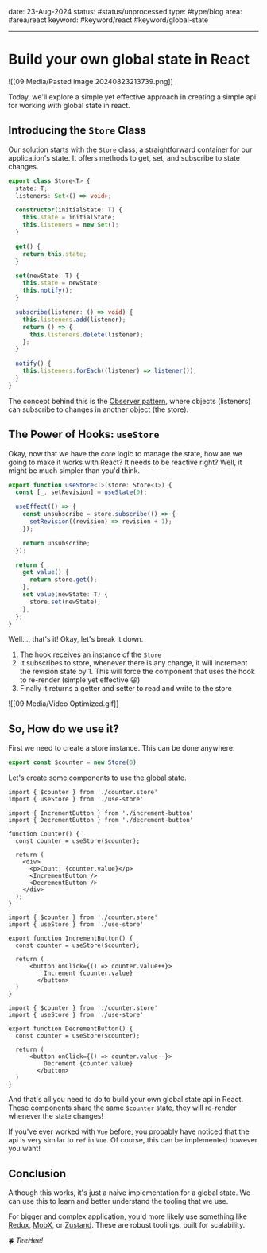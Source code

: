 
date: 23-Aug-2024
status: #status/unprocessed 
type: #type/blog 
area: #area/react 
keyword: #keyword/react #keyword/global-state 

---

# Build your own global state in React

![[09 Media/Pasted image 20240823213739.png]]

Today, we'll explore a simple yet effective approach in creating a simple api for working with global state in react.


## Introducing the `Store` Class

Our solution starts with the `Store` class, a straightforward container for our application's state. It offers methods to get, set, and subscribe to state changes.

```typescript title="store.ts"
export class Store<T> {
  state: T;
  listeners: Set<() => void>;

  constructor(initialState: T) {
    this.state = initialState;
    this.listeners = new Set();
  }

  get() {
    return this.state;
  }

  set(newState: T) {
    this.state = newState;
    this.notify();
  }

  subscribe(listener: () => void) {
    this.listeners.add(listener);
    return () => {
      this.listeners.delete(listener);
    };
  }

  notify() {
    this.listeners.forEach((listener) => listener());
  }
}
```

The concept behind this is the [Observer pattern](https://www.patterns.dev/vanilla/observer-pattern), where objects (listeners) can subscribe to changes in another object (the store).


## The Power of Hooks: `useStore`

Okay, now that we have the core logic to manage the state, how are we going to make it works with React? It needs to be reactive right? Well, it might be much simpler than you'd think.

```typescript title="use-store.ts"
export function useStore<T>(store: Store<T>) {
  const [_, setRevision] = useState(0);

  useEffect(() => {
    const unsubscribe = store.subscribe(() => {
      setRevision((revision) => revision + 1);
    });

    return unsubscribe;
  });

  return {
    get value() {
      return store.get();
    },
    set value(newState: T) {
      store.set(newState);
    },
  };
}
```

Well..., that's it! Okay, let's break it down. 

1. The hook receives an instance of the `Store`
2. It subscribes to store, whenever there is any change, it will increment the revision state by 1. This will force the component that uses the hook to re-render (simple yet effective 😆)
3. Finally it returns a getter and setter to read and write to the store

![[09 Media/Video Optimized.gif]]


## So, How do we use it?

First we need to create a store instance. This can be done anywhere.

```typescript title="counter.store.ts"
export const $counter = new Store(0)
```

Let's create some components to use the global state.

```tsx title="counter.tsx"
import { $counter } from './counter.store'
import { useStore } from './use-store'

import { IncrementButton } from './increment-button'
import { DecrementButton } from './decrement-button'

function Counter() {
  const counter = useStore($counter);

  return (
    <div>
      <p>Count: {counter.value}</p>
      <IncrementButton />
      <DecrementButton />
    </div>
  );
}
```

```tsx title="increment-button.tsx"
import { $counter } from './counter.store'
import { useStore } from './use-store'

export function IncrementButton() {
  const counter = useStore($counter);
  
  return (
	  <button onClick={() => counter.value++}>
		  Increment {counter.value}
		</button>
  )
}
```

```tsx title="decrement-button.tsx"
import { $counter } from './counter.store'
import { useStore } from './use-store'

export function DecrementButton() {
  const counter = useStore($counter);
  
  return (
	  <button onClick={() => counter.value--}>
		  Decrement {counter.value}
		</button>
  )
}
```

And that's all you need to do to build your own global state api in React. These components share the same `$counter` state, they will re-render whenever the state changes!

If you've ever worked with `Vue` before, you probably have noticed that the api is very similar to `ref` in `Vue`. Of course, this can be implemented however you want!


## Conclusion

Although this works, it's just a naive implementation for a global state. We can use this to learn and better understand the tooling that we use. 

For bigger and complex application, you'd more likely use something like [Redux](https://redux.js.org/), [MobX](https://mobx.js.org/README.html), or [Zustand](https://zustand.docs.pmnd.rs/getting-started/introduction). These are robust toolings, built for scalability.


🍀 *TeeHee!*
